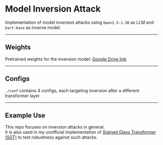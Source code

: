 # Model Inversion Attack

Implementation of model inversion attacks using `Qwen2.5-1.5B` as LLM and `bart-base` as inverse model.  

---

## Weights
Pretrained weights for the inversion model: [Google Drive link](https://drive.google.com/drive/folders/10P259HD9siA4foxBeN8c_pIdKeKmWM8R?usp=share_link)

---

## Configs
`./conf` contains 4 configs, each targeting inversion after a different transformer layer.

---

## Example Use
This repo focuses on inversion attacks in general.  
It is also used in my unofficial implementation of [Stained Glass Transformer (SGT)](https://github.com/katcinskiy/stained-glass-transform-pytorch) to test robustness against such attacks.

